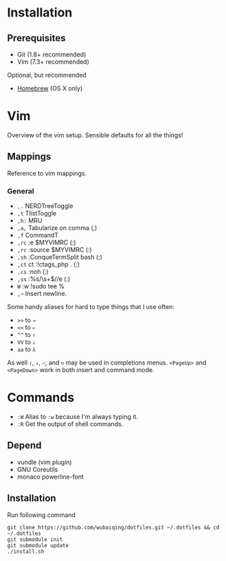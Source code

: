 Installation
============

Prerequisites
-------------

* Git (1.8+ recommended)
* Vim (7.3+ recommended)

Optional, but recommended
* [Homebrew](http://mxcl.github.com/homebrew/) (OS X only)

Vim
===

Overview of the vim setup. Sensible defaults for all the things!


Mappings
--------

Reference to vim mappings.


### General

* `,.` NERDTreeToggle
* `,t` TlistToggle
* `,h:` MRU
* `,a,` Tabularize on comma (,)
* `,f` CommandT
* `,rc` :e $MYVIMRC (:)
* `,rc` :source $MYVIMRC (:)
* `,sh` :ConqueTermSplit bash (:)
* `,ct` ct :!ctags_php . (:)
* `,cs` :noh (:)
* `,ss` :%s/\s\+$//e (:)
* `W` :w !sudo tee %
* `,⏎` Insert newline.

Some handy aliases for hard to type things that I use often:

* `>>` to `→`
* `<<` to `←`
* `^^` to `↑`
* `VV` to `↓`
* `aa` to `λ`

As well `↑`, `↓`, `⏎`, and `⎋` may be used in completions menus. `<PageUp>` and `<PageDown>` work in both insert and command mode.


Commands
========

* `:W` Alias to `:w` because I'm always typing it.
* `:R` Get the output of shell commands.



## Depend

* vundle (vim plugin)
* GNU Coreutils
* monaco powerline-font

## Installation

Run following command

```
git clone https://github.com/wubaiqing/dotfiles.git ~/.dotfiles && cd ~/.dotfiles
git submodule init
git submodule update
./install.sh
```
